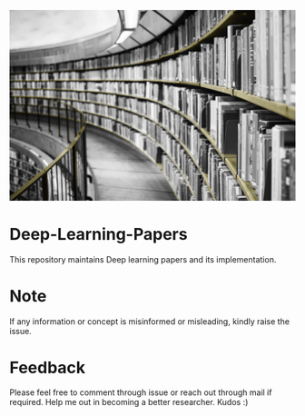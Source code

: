 ![Deep Learning Papers](dlpaper.jpg)

# **Deep-Learning-Papers**
This repository maintains Deep learning papers and its implementation.

# **Note**
If any information or concept is misinformed or misleading, kindly raise the issue.

# **Feedback**
Please feel free to comment through issue or reach out through mail if required. Help me out in becoming a better researcher. Kudos :)
